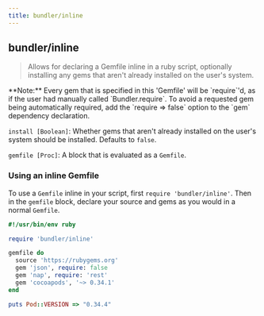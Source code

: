 ```yaml
---
title: bundler/inline
---
```


## bundler/inline

> Allows for declaring a Gemfile inline in a ruby script, optionally installing
any gems that aren't already installed on the user's system.

<aside class="notes" markdown="1">
**Note:** Every gem that is specified in this 'Gemfile' will be
`require`'d, as if the user had manually called
`Bundler.require`. To avoid a requested gem being automatically
required, add the `require => false` option to the
`gem` dependency declaration.
</aside>

`install [Boolean]`: Whether gems that aren't already installed on the user's
system should be installed. Defaults to `false`.

`gemfile [Proc]`: A block that is evaluated as a `Gemfile`.

### Using an inline Gemfile

To use a `Gemfile` inline in your script, first `require 'bundler/inline'`.
Then in the `gemfile` block, declare your source and gems as you would in a
normal `Gemfile`.

~~~ ruby
#!/usr/bin/env ruby

require 'bundler/inline'

gemfile do
  source 'https://rubygems.org'
  gem 'json', require: false
  gem 'nap', require: 'rest'
  gem 'cocoapods', '~> 0.34.1'
end

puts Pod::VERSION => "0.34.4"
~~~
